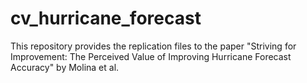 # cv_hurricane_forecast
This repository provides the replication files to the paper "Striving for Improvement: The Perceived Value of Improving Hurricane Forecast Accuracy" by Molina et al. 
